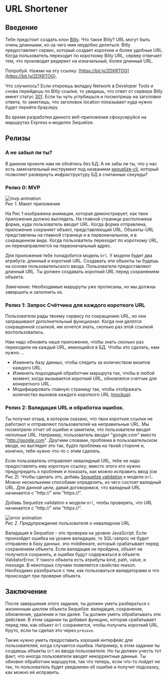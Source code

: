 # URL Shortener

## Введение
Тебе предстоит создать клон [Bitly][]. Что такое Bitly? URL могут быть очень длинными, из-за чего ими неудобно делиться. Bitly предоставляет сервис, который создает короткие и более удобные URL. Когда пользователь переходит по короткому Bitly URL, сервер отвечает тем, что производит редирект на изначальный, более длинный URL.

Попробуй. Нажми на эту ссылку:  [https://bit.ly/2DXRTOG](https://bit.ly/2DXRTOG).

Что случилось? Если откроешь вкладку Network в Developer Tools и снова перейдешь по Bitly ссылке, то увидишь, что ответ от сервера Bitly имеет статус [301][wikipedia 301]. Если ты чуть углубишься и посмотришь на заголовки ответа, то заметишь, что заголовок location показывает куда нужно будет перейти браузеру.

Во время разработки данного веб-приложения сфокусируйся на маршрутах Express и моделях Sequelize.

## Релизы

### А не забыл ли ты?
В данном проекте нам не обойтись без БД. А не забы ли ты, что у нас есть замечательный инструмент под названием [sequelize-cli](https://sequelize.org/master/manual/migrations.html), который позволяет развернуть инфраструктуру БД в считанные секунды?

### Релиз 0: MVP
![mvp animation](readme-assets/mvp-animation.gif)  
*Рис 1*.  Макет приложения


На Рис 1 изображена анимация, которая демонстрирует, как твое приложение должно выглядеть. На главной странице расположена форма, куда пользователь вводит URL. Когда форма отправлена, приложение сохраняет объект, представляющий URL. Объекты-URL представлены на главной странице и в первоначальном, и в сокращенном виде. Когда пользователь переходит по короткому  URL, он перенаправляется на первоначальный адрес.

Для приложения тебе понадобится модель `Url`. У модели будет два атрибута: длинный и короткий URL. Создавать эти объекты ты будешь на основе пользовательского ввода. Пользователи предоставляют длинный URL. Ты должен создавать короткий URL перед сохранением объекта.

*Замечание:*  Необходимые маршруты уже прописаны, но мы должны завершить и заполнить их.


### Релиз 1:  Запрос Счётчика для каждого короткого URL
Пользователи рады твоему сервису по сокращению URL, но они запрашивают дополнительный функционал. Когда они делятся сокращенной ссылкой, им хочется знать, сколько раз этой ссылкой воспользовались.

Нам надо обновить наше приложение, чтобы знать сколько раз переходили на каждый URL, имеющийся в БД. Чтобы это сделать, нам нужно ...

- Изменить базу данных, чтобы следить за количеством визитов каждого URL.
- Изменить подходящий обработчик маршрута так, чтобы в любой момент, когда вызывается короткий URL, обновлялся счетчик для конкретного URL.
- Модифицировать главную страницу так, чтобы отображать количество вызовов каждого короткого URL ([mockup](readme-assets/counter.png)).

### Релиз 2:  Валидация URL и обработка ошибок.
Ты получил отзыв, в котором сказано, что твои короткие ссылки не работают и отправляют пользователей на неправильные URL. Мы посмотрели отчет об ошибке и заметили, что пользователи вводят неполные URL. Например, пользователь вводит "google.com" вместо "http://google.com". Другими словами, проблема в пользовательском вводе, но выглядит это так, будто проблема на твоей стороне и, конечно, тебе нужно что-то с этим сделать.

Если пользователь отправляет невалидный URL, тебе не надо предоставлять ему короткую ссылку; вместо этого его нужно предупредить о проблеме и показать, как можно исправить ввод (см Рис 2). Чтобы сделать это, добавь [Sequelize validation](https://sequelize.org/master/manual/validations-and-constraints.html) к модели `Url`. Можно несколькими способами определить, из чего состоит валидный URL. Для данной цели, давай договоримся, что валидный URL начинается с "http://" или "https://".

Добавь Sequelize validation к модели `Url`, чтобы проверять, что URL начинается с "http://" или "https://".


![error animation](readme-assets/show-error-animation.gif)  
*Рис 2*.  Предупреждение пользователя о невалидном URL

Валидация в Sequelize - это проверки на уровне JavaScript. Если произойдет ошибка на уровне валидации, то SQL-запрос не будет отправлен в базу данных.
это middleware, который срабатывает перед сохранением объекта. Если валидация не пройдена, объект не получится сохранить, и ошибки будут содержаться в объекте ValidatorError. У такого объекта есть атрибуты  kind, path, value, и message. В некоторых случаях появляется свойство reason. Необходимо разобраться с тем, как пользоваться валидаторами и что происходит при проверке объекта.


## Заключение
После завершения этого задания, ты должен уметь разбираться с жизненным циклом объекта Sequelize: валидация, сохранение, обновление, удаление и так далее. Ты должен уметь обрабатывать эти действия. В этом задании ты добавил функцию, которая срабатывает перед тем, как объект `Url` сохраняется, чтобы получить короткий URL. Круто, если ты сделал это через `presave`.

Также нужно уметь предоставить хороший интерфейс для пользователей, когда случается ошибка. Например, в этом задании ты создаешь объекты  `Url` из ввода пользователя. Но ты должен учесть тот факт, что иногда пользователи вводят некорректные данные. Ты обновил обработчик маршрутов, так что теперь, если что-то пойдет не так, то пользователь будет уведомлен об ошибке и получит подсказку, как можно её исправить.

[bitly]: http://bitly.com/
[HTTP status codes]: https://ru.wikipedia.org/wiki/%D0%A1%D0%BF%D0%B8%D1%81%D0%BE%D0%BA_%D0%BA%D0%BE%D0%B4%D0%BE%D0%B2_%D1%81%D0%BE%D1%81%D1%82%D0%BE%D1%8F%D0%BD%D0%B8%D1%8F_HTTP
[HTTP status cats]: http://httpcats.herokuapp.com/
[wikipedia 301]: https://ru.wikipedia.org/wiki/HTTP_301
